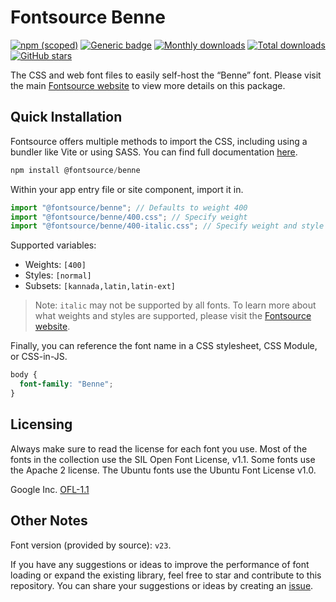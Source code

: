 # Fontsource Benne

[![npm (scoped)](https://img.shields.io/npm/v/@fontsource/benne?color=brightgreen)](https://www.npmjs.com/package/@fontsource/benne) [![Generic badge](https://img.shields.io/badge/fontsource-passing-brightgreen)](https://github.com/fontsource/fontsource) [![Monthly downloads](https://badgen.net/npm/dm/@fontsource/benne)](https://github.com/fontsource/fontsource) [![Total downloads](https://badgen.net/npm/dt/@fontsource/benne)](https://github.com/fontsource/fontsource) [![GitHub stars](https://img.shields.io/github/stars/fontsource/fontsource.svg?style=social&label=Star)](https://github.com/fontsource/fontsource/stargazers)

The CSS and web font files to easily self-host the “Benne” font. Please visit the main [Fontsource website](https://fontsource.org/fonts/benne) to view more details on this package.

## Quick Installation

Fontsource offers multiple methods to import the CSS, including using a bundler like Vite or using SASS. You can find full documentation [here](https://fontsource.org/docs/getting-started/introduction).

```javascript
npm install @fontsource/benne
```

Within your app entry file or site component, import it in.

```javascript
import "@fontsource/benne"; // Defaults to weight 400
import "@fontsource/benne/400.css"; // Specify weight
import "@fontsource/benne/400-italic.css"; // Specify weight and style
```

Supported variables:
- Weights: `[400]`
- Styles: `[normal]`
- Subsets: `[kannada,latin,latin-ext]`

> Note: `italic` may not be supported by all fonts. To learn more about what weights and styles are supported, please visit the [Fontsource website](https://fontsource.org/fonts/benne).

Finally, you can reference the font name in a CSS stylesheet, CSS Module, or CSS-in-JS.

```css
body {
  font-family: "Benne";
}
```

## Licensing
Always make sure to read the license for each font you use. Most of the fonts in the collection use the SIL Open Font License, v1.1. Some fonts use the Apache 2 license. The Ubuntu fonts use the Ubuntu Font License v1.0.

Google Inc.
[OFL-1.1](http://scripts.sil.org/OFL)

## Other Notes
Font version (provided by source): `v23`.

If you have any suggestions or ideas to improve the performance of font loading or expand the existing library, feel free to star and contribute to this repository. You can share your suggestions or ideas by creating an [issue](https://github.com/fontsource/fontsource/issues).